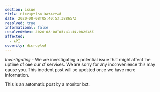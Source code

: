 ```yaml
---
section: issue
title: Disruption Detected
date: 2020-08-08T05:40:53.388657Z
resolved: true
informational: false
resolvedWhen: 2020-08-08T05:41:54.082018Z
affected:
  - API
severity: disrupted
---
```

*Investigating* - We are investigating a potential issue that might affect the uptime of one our of services. We are sorry for any inconvenience this may cause you. This incident post will be updated once we have more information.

This is an automatic post by a monitor bot.
        